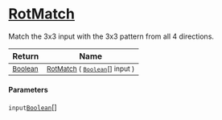 # [RotMatch](./PatternMatching3x3-100664220.md)

Match the 3x3 input with the 3x3 pattern from all 4 directions.

| Return | Name | 
| --- | --- | 
| <sub>[Boolean](https://docs.microsoft.com/en-us/dotnet/api/System.Boolean)</sub>| <sub>[RotMatch](./PatternMatching3x3-100664220.md) ( [`Boolean`](https://docs.microsoft.com/en-us/dotnet/api/System.Boolean)[] input )</sub>| <br>


#### Parameters
 `input`[`Boolean`](https://docs.microsoft.com/en-us/dotnet/api/System.Boolean)[]